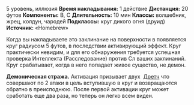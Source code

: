 5 уровень, иллюзия
**Время накладывания:** 1 действие
**Дистанция:** 20 футов
**Компоненты:** В, С
**Длительность:** 10 мин
**Классы:** волшебник, жрец, колдун, чародей
**Подклассы:** круг дикого огня (друид)
**Источник:** «Homebrew»

Когда вы накладываете это заклинание на поверхности в появляется круг радиусом 5 футов, в последствии активирующий эффект. Круг практически невидим, и для его обнаружения требуется успешная проверка Интеллекта (Расследование) против Сл ваших заклинаний. Круг срабатывает, когда в него попадает живое существо, не демон.

**Демоническая стража.** Активация призывает двух  [Дретч](https://dnd.su/bestiary/66-dretch/) что совершают по 2 атаки в цель вступившую в круг и возвращаются обратно в преисподнюю. После первой активации круг может сработать еще два раза, но теперь он легко всем виден.